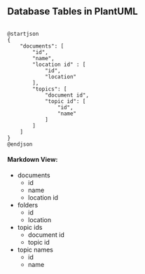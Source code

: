 ## Database Tables in PlantUML
<code>
@startjson
{
    "documents": [
        "id",
        "name",
        "location id" : [
            "id",
            "location"
        ],
        "topics": [
            "document id",
            "topic id": [
                "id",
                "name"
            ]
        ]
    ]
}
@endjson
</code>

#### Markdown View:
- documents
  - id
  - name
  - location id
- folders
  - id
  - location
- topic ids
  - document id
  - topic id
- topic names
  - id
  - name
